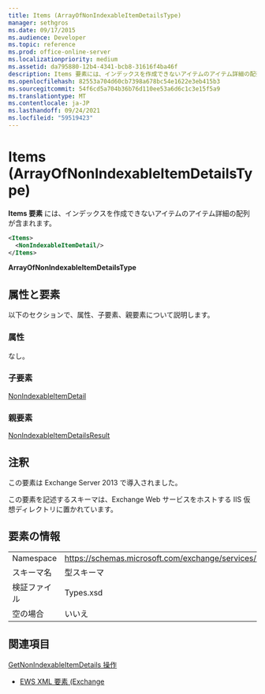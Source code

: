 ```yaml
---
title: Items (ArrayOfNonIndexableItemDetailsType)
manager: sethgros
ms.date: 09/17/2015
ms.audience: Developer
ms.topic: reference
ms.prod: office-online-server
ms.localizationpriority: medium
ms.assetid: da795880-12b4-4341-bcb8-31616f4ba46f
description: Items 要素には、インデックスを作成できないアイテムのアイテム詳細の配列が含まれます。
ms.openlocfilehash: 82553a704d60cb7398a678bc54e1622e3eb415b3
ms.sourcegitcommit: 54f6cd5a704b36b76d110ee53a6d6c1c3e15f5a9
ms.translationtype: MT
ms.contentlocale: ja-JP
ms.lasthandoff: 09/24/2021
ms.locfileid: "59519423"
---
```

# <a name="items-arrayofnonindexableitemdetailstype"></a>Items (ArrayOfNonIndexableItemDetailsType)

**Items 要素** には、インデックスを作成できないアイテムのアイテム詳細の配列が含まれます。 
  
```XML
<Items>
  <NonIndexableItemDetail/>
</Items>
```

 **ArrayOfNonIndexableItemDetailsType**
## <a name="attributes-and-elements"></a>属性と要素

以下のセクションで、属性、子要素、親要素について説明します。
  
### <a name="attributes"></a>属性

なし。
  
### <a name="child-elements"></a>子要素

[NonIndexableItemDetail](nonindexableitemdetail.md)
  
### <a name="parent-elements"></a>親要素

[NonIndexableItemDetailsResult](nonindexableitemdetailsresult.md)
  
## <a name="remarks"></a>注釈

この要素は Exchange Server 2013 で導入されました。
  
この要素を記述するスキーマは、Exchange Web サービスをホストする IIS 仮想ディレクトリに置かれています。
  
## <a name="element-information"></a>要素の情報

|||
|:-----|:-----|
|Namespace  <br/> |https://schemas.microsoft.com/exchange/services/2006/types  <br/> |
|スキーマ名  <br/> |型スキーマ  <br/> |
|検証ファイル  <br/> |Types.xsd  <br/> |
|空の場合  <br/> |いいえ  <br/> |
   
## <a name="see-also"></a>関連項目



[GetNonIndexableItemDetails 操作](getnonindexableitemdetails-operation.md)


- [EWS XML 要素 (Exchange](ews-xml-elements-in-exchange.md)

